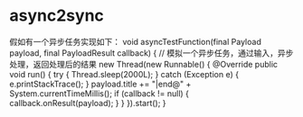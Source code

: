 # async2sync

假如有一个异步任务实现如下：
   void asyncTestFunction(final Payload payload, final PayloadResult callback) {
        // 模拟一个异步任务，通过输入，异步处理，返回处理后的结果
        new Thread(new Runnable() {
            @Override
            public void run() {
                try {
                    Thread.sleep(2000L);
                } catch (Exception e) {
                    e.printStackTrace();
                }
                payload.title += "|end@" + System.currentTimeMillis();
                if (callback != null) {
                    callback.onResult(payload);
                }
            }
        }).start();
    }
